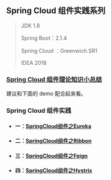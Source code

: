 ## Spring Cloud 组件实践系列
> JDK 1.8
>
> Spring Boot：2.1.4
>
> Spring Cloud ：Greenwich.SR1
>
> IDEA 2018 

### [Spring Cloud 组件理论知识小总结](./md/SpringCloud组件理论知识.md)

建议和下面的 demo 配合起来看。

### Spring Cloud 组件实践
+ #### 一：[SpringCloud组件之Eureka](./md/SpringCloud组件之Eureka.md)

+ ####  二：[SpringCloud组件之Ribbon](./md/SpringCloud组件之Ribbon.md)

+ ####  三：[SpringCloud组件之Feign](./md/SpringCloud组件之Feign.md)

+ ####  四：[SpringCloud组件之Hystrix](./md/SpringCloud组件之Hystrix.md)


